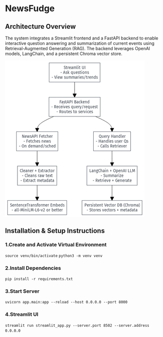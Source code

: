 # NewsFudge

## Architecture Overview

The system integrates a Streamlit frontend and a FastAPI backend to enable interactive question answering and summarization of current events using Retrieval-Augmented Generation (RAG). The backend leverages OpenAI models, LangChain, and a persistent Chroma vector store.

![Architecture Diagram](/NewsFudge.png)
## Installation & Setup Instructions

### 1.Create and Activate Virtual Environment
```source venv/bin/activate```
```python3 -m venv venv```

### 2.Install Dependencies
```pip install -r requirements.txt```

### 3.Start Server
```uvicorn app.main:app --reload --host 0.0.0.0 --port 8000```

### 4.Streamlit UI
```streamlit run streamlit_app.py --server.port 8502 --server.address 0.0.0.0```